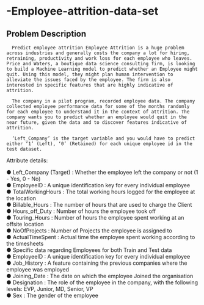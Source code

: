 # -Employee-attrition-data-set
## Problem Description
      Predict employee attrition Employee Attrition is a huge problem across industries and generally costs the company a lot for hiring, retraining, productivity and work loss for each employee who leaves. Price and Waters, a boutique data science consulting firm, is looking to build a Machine Learning model to predict whether an Employee might quit. Using this model, they might plan human intervention to alleviate the issues faced by the employee. The firm is also interested in specific features that are highly indicative of attrition. 
      
      The company in a pilot program, recorded employee data. The company collected employee performance data for some of the months randomly for each employee to understand it in the context of attrition. The company wants you to predict whether an employee would quit in the near future, given the data and to discover features indicative of attrition.
      
      ‘Left_Company’ is the target variable and you would have to predict either ‘1’ (Left), ‘0’ (Retained) for each unique employee id in the test dataset.
      
Attribute details:

● Left_Company (Target) : Whether the employee left the company or not (1 - Yes, 0 - No)  
● EmployeeID : A unique identification key for every individual employee  
● TotalWorkingHours : The total working hours logged for the employee at the location  
● Billable_Hours : The number of hours that are used to charge the Client  
● Hours_off_Duty : Number of hours the employee took off  
● Touring_Hours : Number of hours the employee spent working at an offsite location  
● NoOfProjects : Number of Projects the employee is assigned to  
● ActualTimeSpent : Actual time the employee spent working according to the timesheets  
● Specific data regarding Employees for both Train and Test data  
● EmployeeID : A unique identification key for every individual employee  
● Job_History : A feature containing the previous companies where the employee was employed  
● Joining_Date : The date on which the employee Joined the organisation  
● Designation : The role of the employee in the company, with the following levels: EVP, Junior, MD, Senior, VP  
● Sex : The gender of the employee
